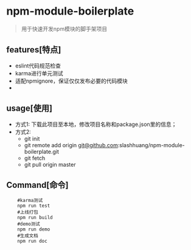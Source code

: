 # npm-module-boilerplate

> 用于快速开发npm模块的脚手架项目

## features[特点]
- eslint代码规范检查
- karma进行单元测试
- 适配npmignore，保证仅仅发布必要的代码模块
- 

## usage[使用]

- 方式1: 下载此项目至本地，修改项目名称和package.json里的信息；
- 方式2:
    - git init
    - git remote add origin git@github.com:slashhuang/npm-module-boilerplate.git
    - git fetch
    - git pull origin master

## Command[命令]

```
	#karma测试	
	npm run test	
	#上线打包	
	npm run build	
	#demo测试	
	npm run demo	
	#生成文档
	npm run doc
```


